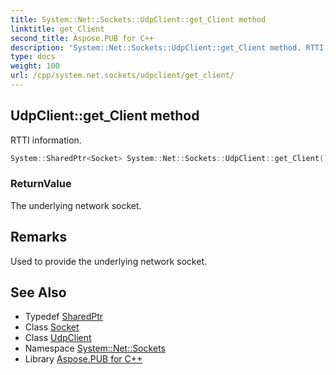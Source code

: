 ```yaml
---
title: System::Net::Sockets::UdpClient::get_Client method
linktitle: get_Client
second_title: Aspose.PUB for C++
description: 'System::Net::Sockets::UdpClient::get_Client method. RTTI information in C++.'
type: docs
weight: 100
url: /cpp/system.net.sockets/udpclient/get_client/
---
```

## UdpClient::get_Client method


RTTI information.

```cpp
System::SharedPtr<Socket> System::Net::Sockets::UdpClient::get_Client()
```


### ReturnValue

The underlying network socket.
## Remarks


Used to provide the underlying network socket. 
## See Also

* Typedef [SharedPtr](../../../system/sharedptr/)
* Class [Socket](../../socket/)
* Class [UdpClient](../)
* Namespace [System::Net::Sockets](../../)
* Library [Aspose.PUB for C++](../../../)
